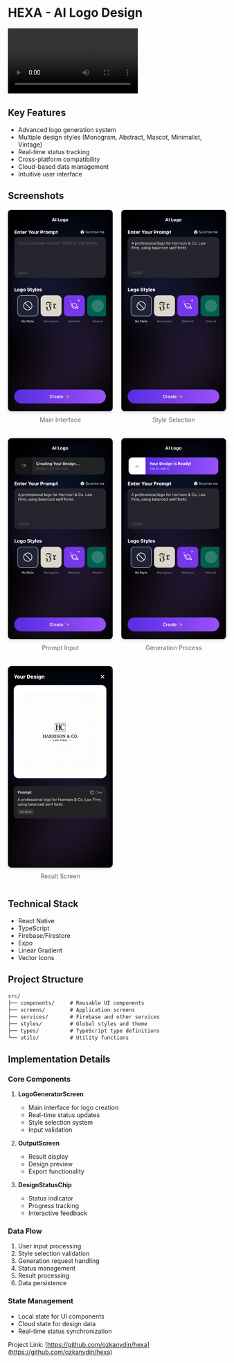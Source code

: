 # HEXA - AI Logo Design


![HEXA Demo](screen_record/rec.mov)

## Key Features

- Advanced logo generation system
- Multiple design styles (Monogram, Abstract, Mascot, Minimalist, Vintage)
- Real-time status tracking
- Cross-platform compatibility
- Cloud-based data management
- Intuitive user interface

## Screenshots

<div style="display: grid; grid-template-columns: repeat(2, 1fr); gap: 20px; margin: 20px 0;">
  <div>
    <img src="screenshots/1.png" alt="Main Interface" style="width: 100%; border-radius: 8px; box-shadow: 0 4px 6px rgba(0, 0, 0, 0.1);"/>
    <p style="text-align: center; margin-top: 8px; color: #666;">Main Interface</p>
  </div>
  <div>
    <img src="screenshots/2.png" alt="Style Selection" style="width: 100%; border-radius: 8px; box-shadow: 0 4px 6px rgba(0, 0, 0, 0.1);"/>
    <p style="text-align: center; margin-top: 8px; color: #666;">Style Selection</p>
  </div>
  <div>
    <img src="screenshots/3.png" alt="Prompt Input" style="width: 100%; border-radius: 8px; box-shadow: 0 4px 6px rgba(0, 0, 0, 0.1);"/>
    <p style="text-align: center; margin-top: 8px; color: #666;">Prompt Input</p>
  </div>
  <div>
    <img src="screenshots/4.png" alt="Generation Process" style="width: 100%; border-radius: 8px; box-shadow: 0 4px 6px rgba(0, 0, 0, 0.1);"/>
    <p style="text-align: center; margin-top: 8px; color: #666;">Generation Process</p>
  </div>
  <div>
    <img src="screenshots/5.png" alt="Result Screen" style="width: 100%; border-radius: 8px; box-shadow: 0 4px 6px rgba(0, 0, 0, 0.1);"/>
    <p style="text-align: center; margin-top: 8px; color: #666;">Result Screen</p>
  </div>
</div>

## Technical Stack

- React Native
- TypeScript
- Firebase/Firestore
- Expo
- Linear Gradient
- Vector Icons

## Project Structure

```
src/
├── components/     # Reusable UI components
├── screens/        # Application screens
├── services/       # Firebase and other services
├── styles/         # Global styles and theme
├── types/          # TypeScript type definitions
└── utils/          # Utility functions
```

## Implementation Details

### Core Components

1. **LogoGeneratorScreen**
   - Main interface for logo creation
   - Real-time status updates
   - Style selection system
   - Input validation

2. **OutputScreen**
   - Result display
   - Design preview
   - Export functionality

3. **DesignStatusChip**
   - Status indicator
   - Progress tracking
   - Interactive feedback

### Data Flow

1. User input processing
2. Style selection validation
3. Generation request handling
4. Status management
5. Result processing
6. Data persistence

### State Management

- Local state for UI components
- Cloud state for design data
- Real-time status synchronization





Project Link: [https://github.com/ozkanydin/hexa](https://github.com/ozkanydin/hexa) 